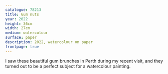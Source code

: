 ```yaml
---
catalogue: 78213
title: Gum nuts
year: 2022
height: 36cm
width: 27cm
medium: watercolour
surface: paper
description: 2022, watercolour on paper
frontpage: true
---
```

I saw these beautiful gum brunches in Perth during my recent visit, and they turned out to be a perfect subject for a watercolour painting.
